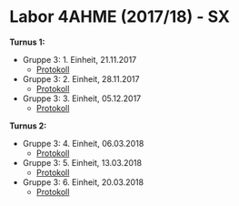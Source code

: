 # Labor 4AHME (2017/18) - SX

__Turnus 1:__ 
* Gruppe 3: 1. Einheit, 21.11.2017  
    * [Protokoll](https://github.com/HTLMechatronics/m14-la1-sx/blob/smumam14/smumam14/Protokoll1.md)
* Gruppe 3: 2. Einheit, 28.11.2017 
    * [Protokoll](https://github.com/HTLMechatronics/m14-la1-sx/blob/smumam14/smumam14/Protokoll2.md)
* Gruppe 3: 3. Einheit, 05.12.2017
    * [Protokoll](https://github.com/HTLMechatronics/m14-la1-sx/blob/smumam14/smumam14/Protokoll3.md)
 
__Turnus 2:__
* Gruppe 3: 4. Einheit, 06.03.2018  
    * [Protokoll](https://github.com/HTLMechatronics/m14-la1-sx/blob/smumam14/smumam14/Protokoll4.md)
* Gruppe 3: 5. Einheit, 13.03.2018
    * [Protokoll](https://github.com/HTLMechatronics/m14-la1-sx/blob/smumam14/smumam14/Protokoll5.md)
* Gruppe 3: 6. Einheit, 20.03.2018
    * [Protokoll](https://github.com/HTLMechatronics/m14-la1-sx/blob/smumam14/smumam14/Protokoll6.md)
